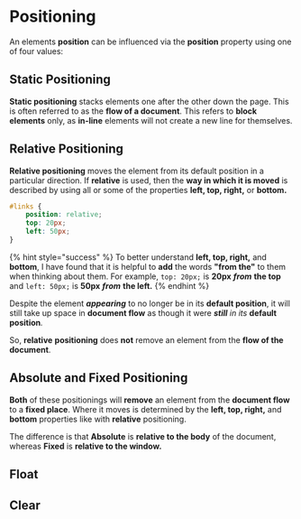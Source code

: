 # Positioning

An elements **position** can be influenced via the **position** property using one of four values:

## Static Positioning

**Static positioning** stacks elements one after the other down the page. This is often referred to as the **flow of a document**. This refers to **block elements** only, as **in-line** elements will not create a new line for themselves. 

## Relative Positioning

**Relative positioning** moves the element from its default position in a particular direction. If **relative** is used, then the **way in which it is moved** is described by using all or some of the properties **left, top, right,** or **bottom.**

```css
#links {
    position: relative;
    top: 20px;
    left: 50px;
}
```

{% hint style="success" %}
To better understand **left, top, right,** and **bottom**, I have found that it is helpful to **add** the words **"from the"** to them when thinking about them. For example, `top: 20px;` is **20px** _**from**_ **the top** and `left: 50px;` is **50px** _**from**_ **the left.**
{% endhint %}

Despite the element _**appearing**_ to no longer be in its **default position**, it will still take up space in **document flow** as though it were _**still** in its_ **default position**_._ 

So, **relative** **positioning** does **not** remove an element from the **flow of the document**.

## Absolute and Fixed Positioning

**Both** of these positionings will **remove** an element from the **document flow** to a **fixed place**. Where it moves is determined by the **left, top, right,** and **bottom** properties like with **relative** positioning.

The difference is that **Absolute** is **relative to the body** of the document, whereas **Fixed** is **relative to the window.**

## Float

## Clear


